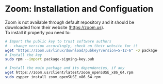 # Zoom: Installation and Configuation
Zoom is not available through default repository and it should be downloaded from their website (https://zoom.us).  
To install it properly you need to:
```sh
# Import the public key to trust software authors
# - change version accordingly, check on their website for it
wget "https://zoom.us/linux/download/pubkey?version=5-12-6" -O package-signing-key.pub
# Install the key
sudo rpm --import package-signing-key.pub

# Install the main package and its dependencies, if any
wget https://zoom.us/client/latest/zoom_openSUSE_x86_64.rpm
sudo zypper install zoom_openSUSE_x86_64.rpm
```
